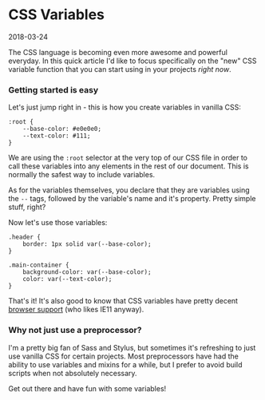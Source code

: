 # CSS Variables

2018-03-24

The CSS language is becoming even more awesome and powerful everyday. In this quick article I'd like to focus specifically on the "new" CSS variable function that you can start using in your projects *right now*.

### Getting started is easy

Let's just jump right in - this is how you create variables in vanilla CSS:


    :root {
        --base-color: #e0e0e0;
        --text-color: #111;
    }


We are using the `:root` selector at the very top of our CSS file in order to call these variables into any elements in the rest of our document. This is normally the safest way to include variables.

As for the variables themselves, you declare that they are variables using the `--` tags, followed by the variable's name and it's property. Pretty simple stuff, right?

Now let's use those variables:


    .header {
        border: 1px solid var(--base-color);
    }
    
    .main-container {
        background-color: var(--base-color);
        color: var(--text-color);
    }


That's it! It's also good to know that CSS variables have pretty decent [browser support](https://caniuse.com/#feat=css-variables) (who likes IE11 anyway).


### Why not just use a preprocessor?

I'm a pretty big fan of Sass and Stylus, but sometimes it's refreshing to just use vanilla CSS for certain projects. Most preprocessors have had the ability to use variables and mixins for a while, but I prefer to avoid build scripts when not absolutely necessary.

Get out there and have fun with some variables!



